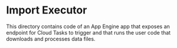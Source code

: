 # Import Executor

This directory contains code of an App Engine app that exposes an endpoint
for Cloud Tasks to trigger and that runs the user code that downloads and
processes data files.